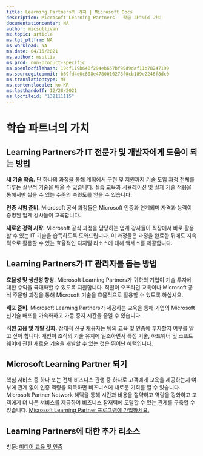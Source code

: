 ```yaml
---
title: Learning Partners의 가치 | Microsoft Docs
description: Microsoft Learning Partners - 학습 파트너의 가치
documentationcenter: NA
author: micsullivan
ms.topic: article
ms.tgt_pltfrm: NA
ms.workload: NA
ms.date: 04/15/2021
ms.author: msulliv
ms.prod: non-product-specific
ms.openlocfilehash: 19cf119b640f294eb657bf95d9daf11b78247199
ms.sourcegitcommit: b69fd4d0c808e4780010278f0cb189c2246f8dc0
ms.translationtype: MT
ms.contentlocale: ko-KR
ms.lasthandoff: 12/28/2021
ms.locfileid: "132111115"
---
```

# <a name="value-of-learning-partners"></a>학습 파트너의 가치

## <a name="how-learning-partners-help-it-professionals-and-developers"></a>Learning Partners가 IT 전문가 및 개발자에게 도움이 되는 방법

**새 기술 학습.** 단 하나의 과정을 통해 계획에서 구현 및 지원까지 기술 도입 과정 전체를 다루는 실무적 기술을 배울 수 있습니다. 실습 교육과 시뮬레이션 및 실제 기술 적용을 통해서만 쌓을 수 있는 수준의 숙련도를 얻을 수 있습니다.

**인증 시험 준비.** Microsoft 공식 과정들은 Microsoft 인증과 연계되며 자격과 능력이 증명된 업계 강사들이 교육합니다.

**새로운 경력 시작.** Microsoft 공식 과정을 담당하는 업계 강사들이 직장에서 바로 활용할 수 있는 IT 기술을 습득하도록 도와드립니다. 이 과정들은 과정을 완료한 뒤에도 지속적으로 활용할 수 있는 효율적인 디지털 리소스에 대해 액세스를 제공합니다.

## <a name="how-learning-partners-help-it-managers"></a>Learning Partners가 IT 관리자를 돕는 방법

**효율성 및 생산성 향상.** Microsoft Learning Partners가 귀하의 기업이 기술 투자에 대한 수익을 극대화할 수 있도록 지원합니다. 직원이 오프라인 교육이나 Microsoft 공식 주문형 과정을 통해 Microsoft 기술을 효율적으로 활용할 수 있도록 하십시오.

**배포 준비.** Microsoft Learning Partners가 제공하는 교육을 통해 기업의 Microsoft 신기술 배포를 가속화하고 가동 중지 시간을 줄일 수 있습니다. 

**직원 고용 및 개발 강화.** 잠재적 신규 채용자는 팀의 교육 및 인증에 투자할지 여부를 알고 싶어 합니다. 개인이 조직의 기술 유지에 일조하면서 특정 기술, 하드웨어 및 소프트웨어에 관한 새로운 기술을 개발할 수 있는 것은 뛰어난 혜택입니다.

## <a name="become-a-microsoft-learning-partner"></a>Microsoft Learning Partner 되기

핵심 서비스 중 하나 또는 전체 비즈니스 관행 중 하나로 고객에게 교육을 제공하는지 여부에 관계 없이 인증 역량을 획득하면 비즈니스에 새로운 기회를 열 수 있습니다. Microsoft Partner Network 혜택을 통해 시간과 비용을 절약하고 역량을 강화하고 고객에게 더 나은 서비스를 제공하며 비즈니스 잠재력에 도달할 수 있는 관계를 구축할 수 있습니다. [Microsoft Learning Partner 프로그램에 가입하세요.](https://partner.microsoft.com/membership/learning-partners)

## <a name="additional-resources-about-learning-partners"></a>Learning Partners에 대한 추가 리소스

방문: [미디어 교육 및 인증](/learn/certifications/media)